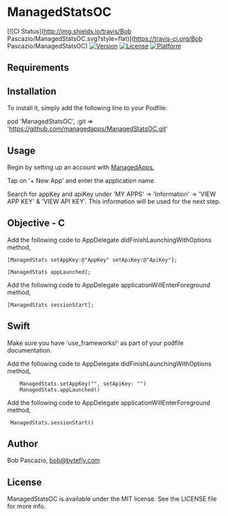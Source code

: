 # ManagedStatsOC

[![CI Status](http://img.shields.io/travis/Bob Pascazio/ManagedStatsOC.svg?style=flat)](https://travis-ci.org/Bob Pascazio/ManagedStatsOC)
[![Version](https://img.shields.io/cocoapods/v/ManagedStatsOC.svg?style=flat)](http://cocoapods.org/pods/ManagedStatsOC)
[![License](https://img.shields.io/cocoapods/l/ManagedStatsOC.svg?style=flat)](http://cocoapods.org/pods/ManagedStatsOC)
[![Platform](https://img.shields.io/cocoapods/p/ManagedStatsOC.svg?style=flat)](http://cocoapods.org/pods/ManagedStatsOC)


## Requirements

## Installation

To install it, simply add the following line to your Podfile:

pod 'ManagedStatsOC', :git => 'https://github.com/managedapps/ManagedStatsOC.git'

## Usage


Begin by setting up an account with [ManagedApps.](http://portal.managedapps.co) 

Tap on '+ New App' and enter the application name. 

Search for appKey and apiKey under 'MY APPS' -> 'Information' -> 'VIEW APP KEY' & 'VIEW API KEY'. This information will be used for the next step. 

## Objective - C

Add the following code to AppDelegate didFinishLaunchingWithOptions method,

 	[ManagedStats setAppKey:@"AppKey" setApiKey:@"ApiKey"];
 
    [ManagedStats appLaunched];


Add the following code to AppDelegate applicationWillEnterForeground method,

 	[ManagedStats sessionStart];
    


## Swift
Make sure you have 'use_frameworks!' as part of your podfile documentation. 


Add the following code to AppDelegate didFinishLaunchingWithOptions method,

		ManagedStats.setAppKey("", setApiKey: "")
        ManagedStats.appLaunched()
        
        
Add the following code to AppDelegate applicationWillEnterForeground method,

	 ManagedStats.sessionStart()
        
        
## Author

Bob Pascazio, bob@bytefly.com

## License

ManagedStatsOC is available under the MIT license. See the LICENSE file for more info.
